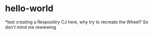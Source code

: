 # hello-world
*test creating a Respositiry
CJ here, why try to recreate the Wheel? 
So don't mind me rewiewing 
